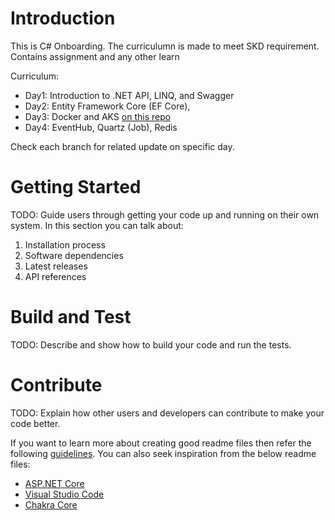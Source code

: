 # Introduction 
This is C# Onboarding. The curriculumn is made to meet SKD requirement. Contains assignment and any other learn

Curriculum:
- Day1: Introduction to .NET API, LINQ, and Swagger
- Day2: Entity Framework Core (EF Core), 
- Day3: Docker and AKS [on this repo](https://github.com/hanifaarrumaisha/Fabmedical.git)
- Day4: EventHub, Quartz (Job), Redis

Check each branch for related update on specific day.

# Getting Started
TODO: Guide users through getting your code up and running on their own system. In this section you can talk about:
1.	Installation process
2.	Software dependencies
3.	Latest releases
4.	API references

# Build and Test
TODO: Describe and show how to build your code and run the tests. 

# Contribute
TODO: Explain how other users and developers can contribute to make your code better. 

If you want to learn more about creating good readme files then refer the following [guidelines](https://docs.microsoft.com/en-us/azure/devops/repos/git/create-a-readme?view=azure-devops). You can also seek inspiration from the below readme files:
- [ASP.NET Core](https://github.com/aspnet/Home)
- [Visual Studio Code](https://github.com/Microsoft/vscode)
- [Chakra Core](https://github.com/Microsoft/ChakraCore)
